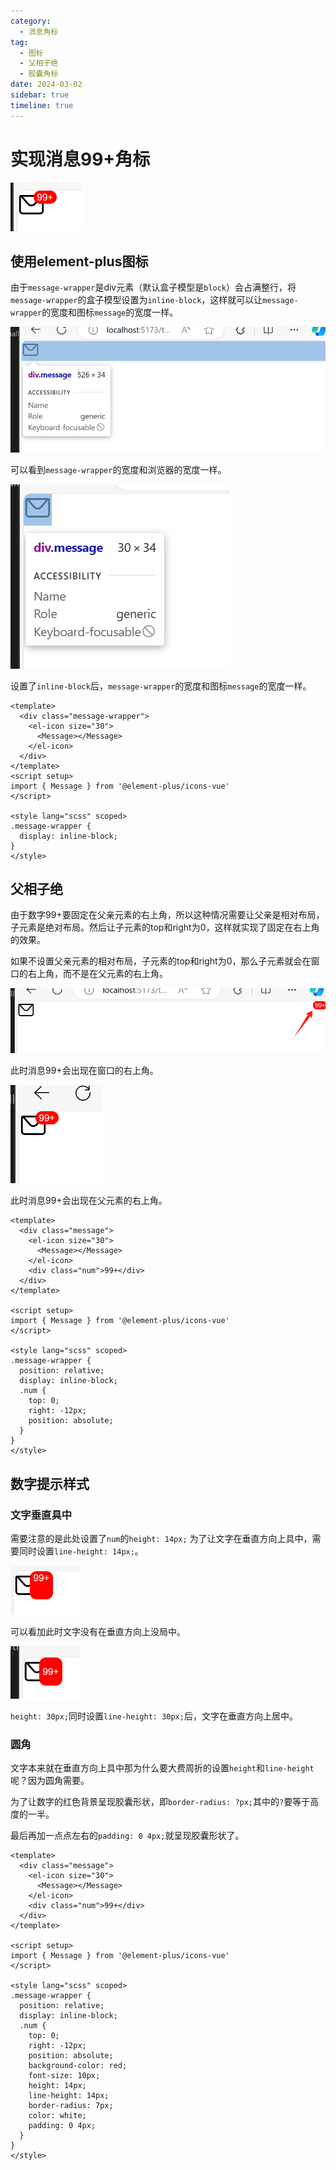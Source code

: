 ```yaml
---
category:
  - 消息角标
tag:
  - 图标
  - 父相子绝
  - 胶囊角标
date: 2024-03-02
sidebar: true
timeline: true
---
```

# 实现消息99+角标

![最终效果](image.png)

## 使用element-plus图标

由于`message-wrapper`是div元素（默认盒子模型是`block`）会占满整行，将`message-wrapper`的盒子模型设置为`inline-block`，这样就可以让`message-wrapper`的宽度和图标`message`的宽度一样。

![没有设置`inline-block`](image-1.png)

可以看到`message-wrapper`的宽度和浏览器的宽度一样。

![设置了`inline-block`](image-2.png)

设置了`inline-block`后，`message-wrapper`的宽度和图标`message`的宽度一样。

```vue
<template>
  <div class="message-wrapper">
    <el-icon size="30">
      <Message></Message>
    </el-icon>
  </div>
</template>
<script setup>
import { Message } from '@element-plus/icons-vue'
</script>

<style lang="scss" scoped>
.message-wrapper {
  display: inline-block;
}
</style>
```

## 父相子绝

由于数字99+要固定在父亲元素的右上角，所以这种情况需要让父亲是相对布局，子元素是绝对布局。然后让子元素的top和right为0，这样就实现了固定在右上角的效果。

如果不设置父亲元素的相对布局，子元素的top和right为0，那么子元素就会在窗口的右上角，而不是在父元素的右上角。

![父亲元素没有设置相对布局](image-3.png)

此时消息99+会出现在窗口的右上角。

![父亲元素设置了相对布局](image-4.png)

此时消息99+会出现在父元素的右上角。

```vue
<template>
  <div class="message">
    <el-icon size="30">
      <Message></Message>
    </el-icon>
    <div class="num">99+</div>
  </div>
</template>

<script setup>
import { Message } from '@element-plus/icons-vue'
</script>

<style lang="scss" scoped>
.message-wrapper {
  position: relative;
  display: inline-block;
  .num {
    top: 0;
    right: -12px;
    position: absolute;
  }
}
</style>

```

## 数字提示样式

### 文字垂直具中

需要注意的是此处设置了`num`的`height: 14px;` 为了让文字在垂直方向上具中，需要同时设置`line-height: 14px;`。

![设置`height: 30px;`没有设置`line-height: 30px;`](image-5.png)

可以看加此时文字没有在垂直方向上没局中。

![设置`height: 30px;`同时也设置`line-height: 30px;`](image-6.png)

`height: 30px;`同时设置`line-height: 30px;`后，文字在垂直方向上居中。

### 圆角

文字本来就在垂直方向上具中那为什么要大费周折的设置`height`和`line-height`呢？因为圆角需要。

为了让数字的红色背景呈现胶囊形状，即`border-radius: ?px;`其中的`?`要等于高度的一半。

最后再加一点点左右的`padding: 0 4px;`就呈现胶囊形状了。

```vue
<template>
  <div class="message">
    <el-icon size="30">
      <Message></Message>
    </el-icon>
    <div class="num">99+</div>
  </div>
</template>

<script setup>
import { Message } from '@element-plus/icons-vue'
</script>

<style lang="scss" scoped>
.message-wrapper {
  position: relative;
  display: inline-block;
  .num {
    top: 0;
    right: -12px;
    position: absolute;
    background-color: red;
    font-size: 10px;
    height: 14px;
    line-height: 14px;
    border-radius: 7px;
    color: white;
    padding: 0 4px;
  }
}
</style>

```
